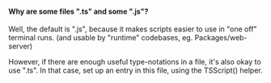 #### Why are some files ".ts" and some ".js"?

Well, the default is ".js", because it makes scripts easier to use in "one off" terminal runs. (and usable by "runtime" codebases, eg. Packages/web-server)

However, if there are enough useful type-notations in a file, it's also okay to use ".ts". In that case, set up an entry in this file, using the TSScript() helper.